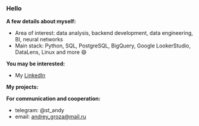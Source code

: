 ### Hello

**A few details about myself:**

- Area of ​​interest: data analysis, backend development, data engineering, BI, neural networks
- Main stack: Python, SQL, PostgreSQL, BigQuery, Google LookerStudio, DataLens, Linux and more 😄

**You may be interested:**

- My [LinkedIn](https://www.linkedin.com/in/andrei-groza-470a5455/)

**My projects:**

**For communication and cooperation:**

- telegram: @st_andy
- email: andrey_groza@mail.ru
